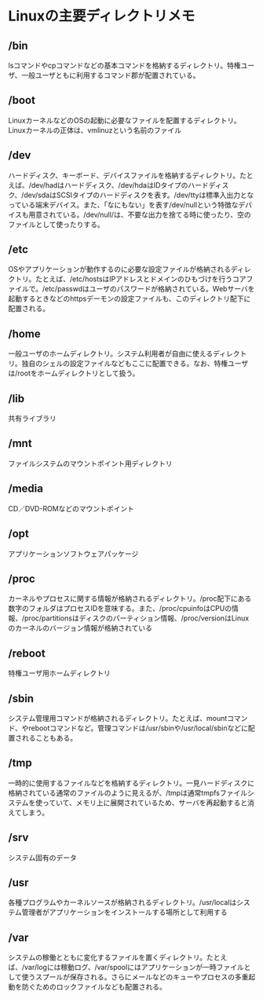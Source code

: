 # Linuxの主要ディレクトリメモ

## /bin

lsコマンドやcpコマンドなどの基本コマンドを格納するディレクトリ。特権ユーザ、一般ユーザともに利用するコマンド郡が配置されている。

## /boot

LinuxカーネルなどのOSの起動に必要なファイルを配置するディレクトリ。Linuxカーネルの正体は、vmlinuzという名前のファイル

## /dev

ハードディスク、キーボード、デバイスファイルを格納するディレクトリ。たとえば、/dev/hadはハードディスク、/dev/hdaはIDタイプのハードディスク、/dev/sdaはSCSIタイプのハードディスクを表す。/dev/ttyは標準入出力となっている端末デバイス。また、「なにもない」を表す/dev/nullという特徴なデバイスも用意されている。/dev/null/は、不要な出力を捨てる時に使ったり、空のファイルとして使ったりする。

## /etc

OSやアプリケーションが動作するのに必要な設定ファイルが格納されるディレクトリ。たとえば、/etc/hostsはIPアドレスとドメインのひもづけを行うコアファイルで。/etc/passwdはユーザのパスワードが格納されている。Webサーバを起動するときなどのhttpsデーモンの設定ファイルも、このディレクトリ配下に配置される。

## /home

一般ユーザのホームディレクトリ。システム利用者が自由に使えるディレクトリ。独自のシェルの設定ファイルなどもここに配置できる。なお、特権ユーザは/rootをホームディレクトリとして扱う。

## /lib

共有ライブラリ

## /mnt

ファイルシステムのマウントポイント用ディレクトリ

## /media

CD／DVD-ROMなどのマウントポイント

## /opt

アプリケーションソフトウェアパッケージ

## /proc

カーネルやプロセスに関する情報が格納されるディレクトリ。/proc配下にある数字のフォルダはプロセスIDを意味する。また、/proc/cpuinfoはCPUの情報、/proc/partitionsはディスクのパーティション情報、/proc/versionはLinuxのカーネルのバージョン情報が格納されている

## /reboot

特権ユーザ用ホームディレクトリ

## /sbin

システム管理用コマンドが格納されるディレクトリ。たとえば、mountコマンド、やrebootコマンドなど。管理コマンドは/usr/sbinや/usr/local/sbinなどに配置されることもある。

## /tmp

一時的に使用するファイルなどを格納するディレクトリ。一見ハードディスクに格納されている通常のファイルのように見えるが、/tmpは通常tmpfsファイルシステムを使っていて、メモリ上に展開されているため、サーバを再起動すると消えてしまう。

## /srv

システム固有のデータ

## /usr

各種プログラムやカーネルソースが格納されるディレクトリ。/usr/localはシステム管理者がアプリケーションをインストールする場所として利用する

## /var

システムの稼働とともに変化するファイルを置くディレクトリ。たとえば、/var/logには稼動ログ、/var/spoolにはアプリケーションが一時ファイルとして使うスプールが保存される。さらにメールなどのキューやプロセスの多重起動を防ぐためのロックファイルなども配置される。
